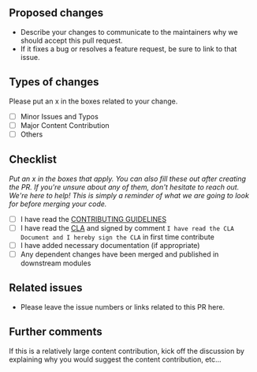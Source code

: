 ## Proposed changes

- Describe your changes to communicate to the maintainers why we should accept this pull request.
- If it fixes a bug or resolves a feature request, be sure to link to that issue.

## Types of changes

Please put an x in the boxes related to your change.

- [ ] Minor Issues and Typos
- [ ] Major Content Contribution
- [ ] Others

## Checklist

*Put an x in the boxes that apply. You can also fill these out after creating the PR. If you're unsure about any of them, don't hesitate to reach out. We're here to help! This is simply a reminder of what we are going to look for before merging your code.*

- [ ] I have read the [CONTRIBUTING GUIDELINES](https://github.com/kaiachain/kaia-docs/blob/main/CONTRIBUTING.md)
- [ ] I have read the [CLA](https://gist.github.com/kaiachain-dev/bbf65cc330275c057463c4c94ce787a6) and signed by comment ```I have read the CLA Document and I hereby sign the CLA``` in first time contribute
- [ ] I have added necessary documentation (if appropriate)
- [ ] Any dependent changes have been merged and published in downstream modules

## Related issues

- Please leave the issue numbers or links related to this PR here.

## Further comments

If this is a relatively large content contribution, kick off the discussion by explaining why you would suggest the content contribution, etc...